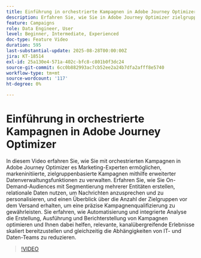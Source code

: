 ```yaml
---
title: Einführung in orchestrierte Kampagnen in Adobe Journey Optimizer
description: Erfahren Sie, wie Sie in Adobe Journey Optimizer zielgruppenbasierte Kampagnen mit erweitertem Daten-Management, Segmentierung und Automatisierung verwalten. Optimieren Sie kanalübergreifendes Marketing.
feature: Campaigns
role: Data Engineer, User
level: Beginner, Intermediate, Experienced
doc-type: Feature Video
duration: 595
last-substantial-update: 2025-08-28T00:00:00Z
jira: KT-18514
exl-id: 25a130e4-571a-402c-bfc8-c801b0f3dc24
source-git-commit: 6cc0b882993ac7cb52ee2a24b7dfa2afff8e5740
workflow-type: tm+mt
source-wordcount: '117'
ht-degree: 0%

---
```


# Einführung in orchestrierte Kampagnen in Adobe Journey Optimizer

In diesem Video erfahren Sie, wie Sie mit orchestrierten Kampagnen in Adobe Journey Optimizer es Marketing-Experten ermöglichen, markeninitiierte, zielgruppenbasierte Kampagnen mithilfe erweiterter Datenverwaltungsfunktionen zu verwalten. Erfahren Sie, wie Sie On-Demand-Audiences mit Segmentierung mehrerer Entitäten erstellen, relationale Daten nutzen, um Nachrichten anzusprechen und zu personalisieren, und einen Überblick über die Anzahl der Zielgruppen vor dem Versand erhalten, um eine präzise Kampagnenqualifizierung zu gewährleisten. Sie erfahren, wie Automatisierung und integrierte Analyse die Erstellung, Ausführung und Berichterstellung von Kampagnen optimieren und Ihnen dabei helfen, relevante, kanalübergreifende Erlebnisse skaliert bereitzustellen und gleichzeitig die Abhängigkeiten von IT- und Daten-Teams zu reduzieren.

>[!VIDEO](https://video.tv.adobe.com/v/3471538/?learn=on&enablevpops)
